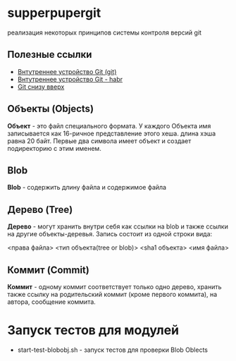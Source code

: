 # supperpupergit

реализация некоторых принципов системы контроля версий git

## Полезные ссылки
* [Внтутреннее устройство Git (git)](https://www.opennet.ru/base/dev/git_guts.txt.html)
* [Внтутреннее устройство Git - habr](https://habr.com/ru/company/badoo/blog/163853/)
* [Git снизу вверх](https://vas3k.ru/blog/319/)


## Объекты (Objects)
**Объект** - это файл специального формата. 
У каждого Объекта имя записывается как 16-ричное представление этого хеша. длина хэша равна 20 байт.
Первые два символа имеет объект и создает подиректорию с этим именем.

## Blob
**Blob** - содержить длину файла и содержимое файла

## Дерево (Tree)
**Дерево** - могут хранить внутри себя как ссылки на blob и также ссылки на другие объекты-деревья.
Запись состоит из одной строки вида:

<права файла> <тип объекта(tree or blob)> <sha1 объекта> <имя файла>

## Коммит (Commit)
**Коммит** - одному коммит соответствует только одно дерево, хранить также ссылку на родительский коммит 
(кроме первого коммита), на автора, сообщение коммита.


# Запуск тестов для модулей

* start-test-blobobj.sh - запуск тестов для проверки Blob Oblects